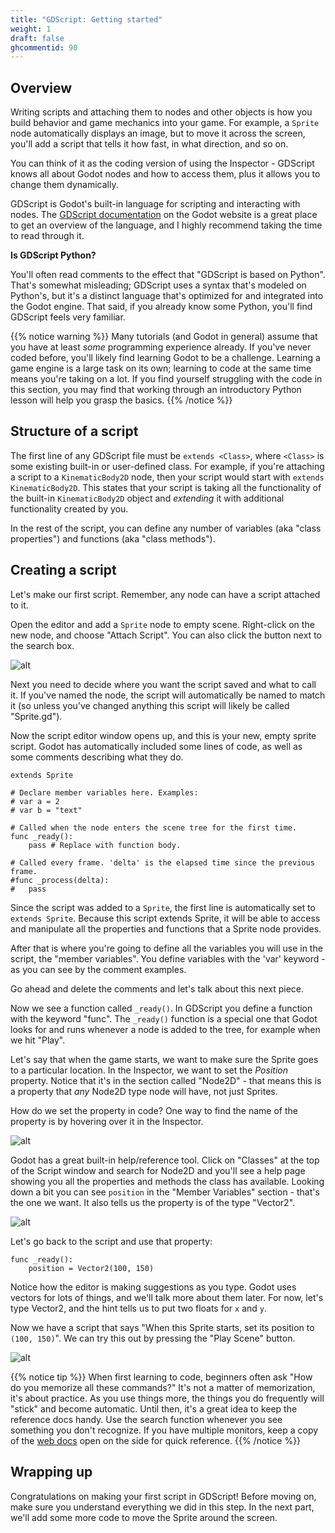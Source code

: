 ```yaml
---
title: "GDScript: Getting started"
weight: 1
draft: false
ghcommentid: 90
---
```


## Overview

Writing scripts and attaching them to nodes and other objects is how you build behavior and game mechanics into your game. For example, a `Sprite` node automatically displays an image, but to move it across the screen, you'll add a script that tells it how fast, in what direction, and so on.

You can think of it as the coding version of using the Inspector - GDScript knows all about Godot nodes and how to access them, plus it allows you to change them dynamically.

GDScript is Godot's built-in language for scripting and interacting with nodes. The [GDScript documentation](https://docs.godotengine.org/en/latest/getting_started/scripting/gdscript/gdscript_basics.html) on the Godot website is a great place to get an overview of the language, and I highly recommend taking the time to read through it.

**Is GDScript Python?**

You'll often read comments to the effect that "GDScript is based on Python". That's somewhat misleading; GDScript uses a syntax that's modeled on Python's, but it's a distinct language that's optimized for and integrated into the Godot engine. That said, if you already know some Python, you'll find GDScript feels very familiar.

{{% notice warning %}}
Many tutorials (and Godot in general) assume that you have at least *some* programming experience already. If you've never coded before, you'll likely find learning Godot to be a challenge. Learning a game engine is a large task
on its own; learning to code at the same time means you're taking on a lot. If
you find yourself struggling with the code in this section, you may find that working through an introductory Python lesson will help you grasp the basics.
{{% /notice %}}

## Structure of a script

The first line of any GDScript file must be `extends <Class>`, where `<Class>` is some existing built-in or user-defined class. For example, if you're attaching a script to a `KinematicBody2D` node, then your script would start with `extends KinematicBody2D`. This states that your script is taking all the functionality of the built-in `KinematicBody2D` object and *extending* it with additional functionality created by you.

In the rest of the script, you can define any number of variables (aka "class properties") and functions (aka "class methods").

## Creating a script

Let's make our first script. Remember, any node can have a script attached to it.

Open the editor and add a `Sprite` node to empty scene. Right-click on the new node, and choose "Attach Script". You can also click the button next to the search box.

![alt](/3.x/img/gds_01_attach.png?width=250)

Next you need to decide where you want the script saved and what to call it. If you've named the node, the script will automatically be named to match it (so unless you've changed anything this script will likely be called "Sprite.gd").

Now the script editor window opens up, and this is your new, empty sprite script. Godot has automatically included some lines of code, as well as some comments describing what they do.

```gdscript
extends Sprite

# Declare member variables here. Examples:
# var a = 2
# var b = "text"

# Called when the node enters the scene tree for the first time.
func _ready():
    pass # Replace with function body.

# Called every frame. 'delta' is the elapsed time since the previous frame.
#func _process(delta):
#   pass
```

Since the script was added to a `Sprite`, the first line is automatically set to `extends Sprite`.  Because this script extends Sprite, it will be able to access and manipulate all the properties and functions that a Sprite node provides.

After that is where you're going to define all the variables you will use in the script, the "member variables". You define variables with the 'var' keyword - as you can see by the comment examples.

Go ahead and delete the comments and let's talk about this next piece.

Now we see a function called `_ready()`. In GDScript you define a function with the keyword "func". The `_ready()` function is a special one that Godot looks for and runs whenever a node is added to the tree, for example when we hit "Play".

Let's say that when the game starts, we want to make sure the Sprite goes to a particular location. In the Inspector, we want to set the _Position_ property. Notice that it's in the section called "Node2D" - that means this is a property that *any* Node2D type node will have, not just Sprites.

How do we set the property in code? One way to find the name of the property is by hovering over it in the Inspector.

![alt](/3.x/img/gds_01_01.png)

Godot has a great built-in help/reference tool. Click on "Classes" at the top of the Script window and search for Node2D and you'll see a help page showing you all the properties and methods the class has available. Looking down a bit you can see `position` in the "Member Variables" section - that's the one we want. It also tells us the property is of the type "Vector2".

![alt](/3.x/img/gds_01_02.png)

Let's go back to the script and use that property:

```gdscript
func _ready():
    position = Vector2(100, 150)
```

Notice how the editor is making suggestions as you type. Godot uses vectors for lots of things, and we'll talk more about them later. For now, let's type Vector2, and the hint tells us to put two floats for `x` and `y`.

Now we have a script that says "When this Sprite starts, set its position to `(100, 150)`". We can try this out by pressing the "Play Scene" button.

![alt](/3.x/img/gds_01_03.png)

{{% notice tip %}}
When first learning to code, beginners often ask "How do you memorize all these commands?" It's not a matter of memorization, it's about practice. As you use things more, the things you do frequently will "stick" and become automatic. Until then, it's a great idea to keep the reference docs handy. Use the search function whenever you see something you don't recognize. If you have multiple monitors, keep a copy of the [web docs](https://docs.godotengine.org/en/latest/) open on the side for quick reference.
{{% /notice %}}


## Wrapping up

Congratulations on making your first script in GDScript! Before moving on, make sure you understand everything we did in this step. In the next part, we'll add some more code to move the Sprite around the screen.